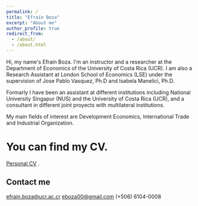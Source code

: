 ```yaml
---
permalink: /
title: "Efraín Boza"
excerpt: "About me"
author_profile: true
redirect_from: 
  - /about/
  - /about.html
---
```


Hi, my name's Efraín Boza. I'm an instructor and a researcher at the Department of Economics of the University of Costa Rica (UCR). 
I am also a Research Assistant at London School of Economics (LSE) under the supervision of Jose Pablo Vasquez, Ph.D and Isabela Manelici, Ph.D.

Formarly I have been an assistant at different institutions including National University Singapur (NUS) and the University of Costa Rica (UCR), and a consultant in different joint proyects with multilateral institutions. 

My main fields of interest are Development Economics, International Trade and Industrial Organization.


You can find my CV. 
======
[Personal CV](https://drive.google.com/file/d/1XRyTlYAKoDF0E7MCEvNiumI_DdmU1-4w/view?usp=sharing) .




Contact me
------
efrain.boza@ucr.ac.cr
eboza00@gmail.com
(+506) 6104-0008
